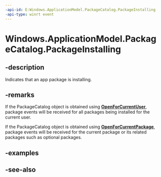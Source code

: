 ```yaml
---
-api-id: E:Windows.ApplicationModel.PackageCatalog.PackageInstalling
-api-type: winrt event
---
```


<!-- Event syntax
public event Windows.Foundation.TypedEventHandler PackageInstalling<Windows.ApplicationModel.PackageCatalog,  Windows.ApplicationModel.PackageInstallingEventArgs>
-->

# Windows.ApplicationModel.PackageCatalog.PackageInstalling

## -description
Indicates that an app package is installing.

## -remarks
If the PackageCatalog object is obtained using **[OpenForCurrentUser](https://docs.microsoft.com/uwp/api/windows.applicationmodel.packagecatalog#Windows_ApplicationModel_PackageCatalog_OpenForCurrentUser)**, package events will be received for all packages being installed for the current user.

If the PackageCatalog object is obtained using **[OpenForCurrentPackage](https://docs.microsoft.com/uwp/api/windows.applicationmodel.packagecatalog#Windows_ApplicationModel_PackageCatalog_OpenForCurrentPackage)**, package events will be received for the current package or its related packages such as optional packages.

## -examples

## -see-also
